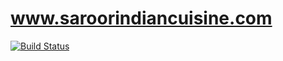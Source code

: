 # www.saroorindiancuisine.com

[![Build Status](https://img.shields.io/travis/dmtucker/www.saroorindiancuisine.com.svg)](https://travis-ci.org/dmtucker/www.saroorindiancuisine.com)
